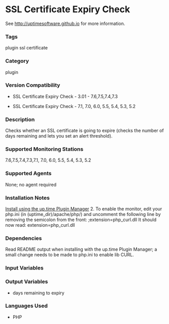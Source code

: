 # SSL Certificate Expiry Check

See http://uptimesoftware.github.io for more information.

### Tags 
 plugin   ssl   certificate  

### Category

plugin

### Version Compatibility

* SSL Certificate Expiry Check - 3.01 - 7.6,7.5,7.4,7.3
  
* SSL Certificate Expiry Check - 7.1, 7.0, 6.0, 5.5, 5.4, 5.3, 5.2
  


### Description
Checks whether an SSL certificate is going to expire (checks the number of days remaining and lets you set an alert threshold).


### Supported Monitoring Stations

7.6,7.5,7.4,7.3,7.1, 7.0, 6.0, 5.5, 5.4, 5.3, 5.2

### Supported Agents
None; no agent required

### Installation Notes
<p><a href="https://github.com/uptimesoftware/uptime-plugin-manager">Install using the up.time Plugin Manager</a>
2. To enable the monitor, edit your php.ini (in (uptime_dir)/apache/php/) and uncomment the following line by removing the semicolon from the
front:
;extension=php_curl.dll
It should now read:
extension=php_curl.dll</p>


### Dependencies
<p>Read README output when installing with the up.time Plugin Manager; a small change needs to be made to php.ini to enable lib CURL.</p>


### Input Variables


### Output Variables


* days remaining to expiry


### Languages Used

* PHP

